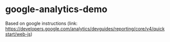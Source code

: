 # google-analytics-demo
Based on google instructions (link: https://developers.google.com/analytics/devguides/reporting/core/v4/quickstart/web-js)
